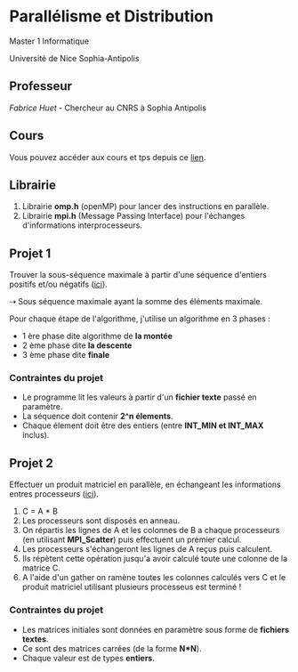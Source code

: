 # Parallélisme et Distribution
Master 1 Informatique

Université de Nice Sophia-Antipolis

## Professeur
*Fabrice Huet* - Chercheur au CNRS à Sophia Antipolis

## Cours
Vous pouvez accéder aux cours et tps depuis ce [lien](https://sites.google.com/site/fabricehuet/teaching/parallelisme-et-distribution).

## Librairie
1. Librairie **omp.h** (openMP) pour lancer des instructions en parallèle.
2. Librairie **mpi.h** (Message Passing Interface) pour l'échanges d'informations interprocesseurs.

## Projet 1
Trouver la sous-séquence maximale à partir d'une séquence d'entiers positifs et/ou négatifs ([ici](https://sites.google.com/site/fabricehuet/teaching/parallelisme-et-distribution/sous-sequence-maximale)).

⇢ Sous séquence maximale ayant la somme des éléments maximale.

Pour chaque étape de l'algorithme, j'utilise un algorithme en 3 phases :
  * 1 ère phase dite algorithme de **la montée**
  * 2 ème phase dite **la descente**
  * 3 ème phase dite **finale**
  
### Contraintes du projet

- Le programme lit les valeurs à partir d'un **fichier texte** passé en paramètre.
- La séquence doit contenir **2^n élements**.
- Chaque élement doit être des entiers (entre **INT_MIN et INT_MAX** inclus).

## Projet 2
Effectuer un produit matriciel en parallèle, en échangeant les informations entres processeurs ([ici](https://sites.google.com/site/fabricehuet/teaching/parallelisme-et-distribution/projet---produit-matriciel-distribue)).

1. C = A * B
2. Les processeurs sont disposés en anneau.
3. On répartis les lignes de A et les colonnes de B a chaque processeurs (en utilisant **MPI_Scatter**) puis effectuent un premier calcul.
4. Les processeurs s'échangeront les lignes de A reçus puis calculent.
5. Ils répètent cette opération jusqu'a avoir calculé toute une colonne de la matrice C.
6. A l'aide d'un gather on ramène toutes les colonnes calculés vers C et le produit matriciel utilisant plusieurs processeus est terminé !

### Contraintes du projet

- Les matrices initiales sont données en paramètre sous forme de **fichiers textes**.
- Ce sont des matrices carrées (de la forme **N*N**).
- Chaque valeur est de types **entiers**.
